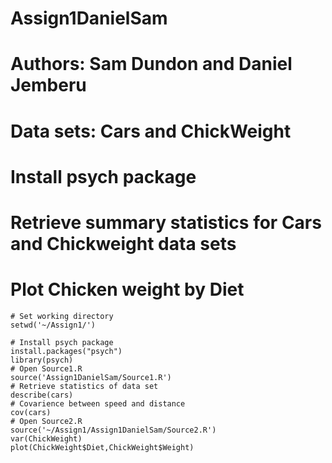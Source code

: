 Assign1DanielSam
================
# Authors: Sam Dundon and Daniel Jemberu
# Data sets: Cars and ChickWeight
# Install psych package
# Retrieve summary statistics for Cars and Chickweight data sets
# Plot Chicken weight by Diet 

```{S}
# Set working directory
setwd('~/Assign1/')

# Install psych package
install.packages("psych")
library(psych)
# Open Source1.R
source('Assign1DanielSam/Source1.R')
# Retrieve statistics of data set
describe(cars)
# Covarience between speed and distance
cov(cars)
# Open Source2.R
source('~/Assign1/Assign1DanielSam/Source2.R')
var(ChickWeight)
plot(ChickWeight$Diet,ChickWeight$Weight)
```